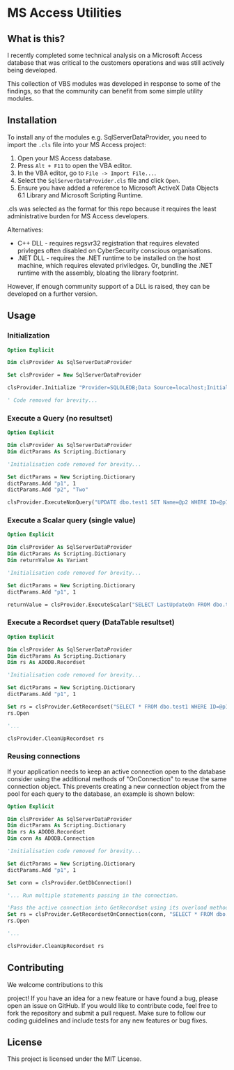 # MS Access Utilities

## What is this?
I recently completed some technical analysis on a Microsoft Access database that was critical to the customers operations and was still actively being developed.

This collection of VBS modules was developed in response to some of the findings, so that the community can benefit from some simple utility modules.

## Installation

To install any of the modules e.g. SqlServerDataProvider, you need to import the `.cls` file into your MS Access project:

1. Open your MS Access database.
2. Press `Alt + F11` to open the VBA editor.
3. In the VBA editor, go to `File -> Import File...`.
4. Select the `SqlServerDataProvider.cls` file and click `Open`.
5. Ensure you have added a reference to Microsoft ActiveX Data Objects 6.1 Library and Microsoft Scripting Runtime.

.cls was selected as the format for this repo because it requires the least administrative burden for MS Access developers.

Alternatives:
* C++ DLL - requires regsvr32 registration that requires elevated privleges often disabled on CyberSecurity conscious organisations.
* .NET DLL - requires the .NET runtime to be installed on the host machine, which requires elevated priviledges. Or, bundling the .NET runtime with the assembly, bloating the library footprint.

However, if enough community support of a DLL is raised, they can be developed on a further version.

## Usage

### Initialization
```vb
Option Explicit

Dim clsProvider As SqlServerDataProvider

Set clsProvider = New SqlServerDataProvider

clsProvider.Initialize "Provider=SQLOLEDB;Data Source=localhost;Initial Catalog=test;User ID=test;Password=test;", 0, 30

' Code removed for brevity...
```

### Execute a Query (no resultset)
```vb
Option Explicit

Dim clsProvider As SqlServerDataProvider
Dim dictParams As Scripting.Dictionary

'Initialisation code removed for brevity...

Set dictParams = New Scripting.Dictionary
dictParams.Add "p1", 1
dictParams.Add "p2", "Two"

clsProvider.ExecuteNonQuery("UPDATE dbo.test1 SET Name=@p2 WHERE ID=@p1;",dictParams)
```

### Execute a Scalar query (single value)
```vb
Option Explicit

Dim clsProvider As SqlServerDataProvider
Dim dictParams As Scripting.Dictionary
Dim returnValue As Variant

'Initialisation code removed for brevity...

Set dictParams = New Scripting.Dictionary
dictParams.Add "p1", 1

returnValue = clsProvider.ExecuteScalar("SELECT LastUpdateOn FROM dbo.test1 WHERE ID=@p1;",dictParams)
```

### Execute a Recordset query (DataTable resultset)
```vb
Option Explicit

Dim clsProvider As SqlServerDataProvider
Dim dictParams As Scripting.Dictionary
Dim rs As ADODB.Recordset

'Initialisation code removed for brevity...

Set dictParams = New Scripting.Dictionary
dictParams.Add "p1", 1

Set rs = clsProvider.GetRecordset("SELECT * FROM dbo.test1 WHERE ID=@p1;",dictParams)
rs.Open

'...

clsProvider.CleanUpRecordset rs

```

### Reusing connections
If your application needs to keep an active connection open to the database consider using
the additional methods of "OnConnection" to reuse the same connection object. This prevents
creating a new connection object from the pool for each query to the database, an example is shown below:

```vb
Option Explicit

Dim clsProvider As SqlServerDataProvider
Dim dictParams As Scripting.Dictionary
Dim rs As ADODB.Recordset
Dim conn As ADODB.Connection

'Initialisation code removed for brevity...

Set dictParams = New Scripting.Dictionary
dictParams.Add "p1", 1

Set conn = clsProvider.GetDbConnection()

'... Run multiple statements passing in the connection.

'Pass the active connection into GetRecordset using its overload method.
Set rs = clsProvider.GetRecordsetOnConnection(conn, "SELECT * FROM dbo.test1 WHERE ID=@p1;",dictParams)
rs.Open

'...

clsProvider.CleanUpRecordset rs

```

## Contributing
We welcome contributions to this

 project! If you have an idea for a new feature or have found a bug, please open an issue on GitHub. If you would like to contribute code, feel free to fork the repository and submit a pull request. Make sure to follow our coding guidelines and include tests for any new features or bug fixes.

## License

This project is licensed under the MIT License.
